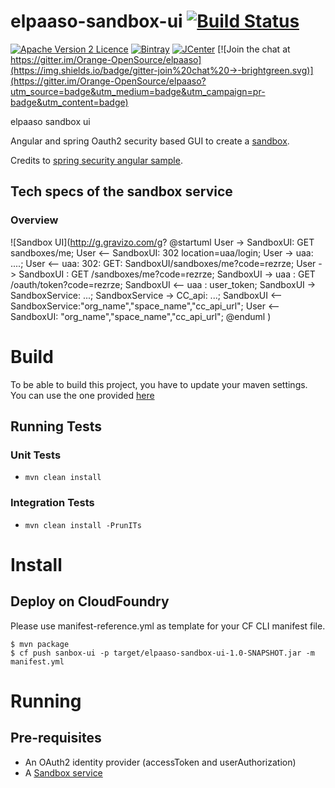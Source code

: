 # elpaaso-sandbox-ui [![Build Status](https://travis-ci.org/Orange-OpenSource/elpaaso-sandbox-service.svg?branch=master)](https://travis-ci.org/Orange-OpenSource/elpaaso-sandbox-ui)
[![Apache Version 2 Licence](http://img.shields.io/:license-Apache%20v2-blue.svg)](LICENSE)
[![Bintray](https://www.bintray.com/docs/images/bintray_badge_color.png)](https://bintray.com/elpaaso/maven/elpaaso-sandbox-ui/view?source=watch)
[![JCenter](https://img.shields.io/badge/JCenter-available-blue.svg)](https://bintray.com/bintray/jcenter?filterByPkgName=elpaaso-sandbox-ui)
[![Join the chat at https://gitter.im/Orange-OpenSource/elpaaso](https://img.shields.io/badge/gitter-join%20chat%20→-brightgreen.svg)](https://gitter.im/Orange-OpenSource/elpaaso?utm_source=badge&utm_medium=badge&utm_campaign=pr-badge&utm_content=badge)

elpaaso sandbox ui


Angular and spring Oauth2 security based GUI to create a [sandbox](https://github.com/Orange-OpenSource/elpaaso-sandbox-service.git).

Credits to [spring security angular sample](https://github.com/dsyer/spring-security-angular.git).



## Tech specs of the sandbox service

### Overview

![Sandbox UI](http://g.gravizo.com/g?
@startuml
User -> SandboxUI: GET sandboxes/me;
User <-- SandboxUI: 302 location=uaa/login;
User -> uaa: ....;
User <-- uaa: 302: GET: SandboxUI/sandboxes/me?code=rezrze;
User -> SandboxUI : GET /sandboxes/me?code=rezrze;
SandboxUI -> uaa : GET /oauth/token?code=rezrze;
SandboxUI <-- uaa : user_token;
SandboxUI -> SandboxService: ...;
SandboxService -> CC_api: ...;
SandboxUI <-- SandboxService:"org_name","space_name","cc_api_url";
User <-- SandboxUI: "org_name","space_name","cc_api_url";
@enduml
)


# Build
To be able to build this project, you have to update your maven settings. You can use the one provided [here]()

## Running Tests

### Unit Tests
   * `mvn clean install`
### Integration Tests
   * `mvn clean install -PrunITs`

# Install
## Deploy on CloudFoundry
Please use manifest-reference.yml as template for your CF CLI manifest file.

```
$ mvn package
$ cf push sanbox-ui -p target/elpaaso-sandbox-ui-1.0-SNAPSHOT.jar -m manifest.yml
```

# Running
## Pre-requisites
 * An OAuth2 identity provider (accessToken and userAuthorization)
 * A [Sandbox service](https://github.com/Orange-OpenSource/elpaaso-sandbox-service.git)





